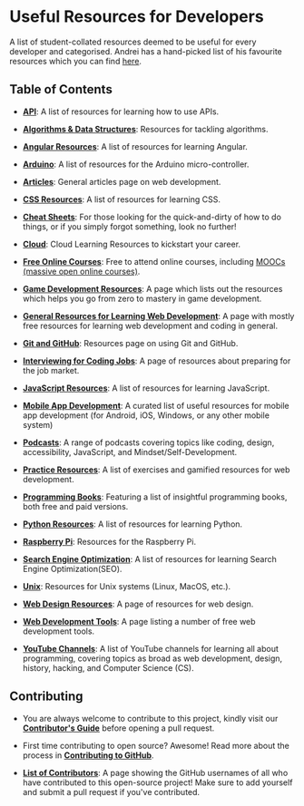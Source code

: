 # Useful Resources for Developers

A list of student-collated resources deemed to be useful for every developer and categorised. Andrei has a hand-picked list of his favourite resources which you can find [here](https://zerotomastery.io/resources?utm_source=github&utm_medium=resources).

## Table of Contents

- [**API**](API.md): A list of resources for learning how to use APIs.

- [**Algorithms & Data Structures**](AlgorithmsDataStructures.md): Resources for tackling algorithms.

- [**Angular Resources**](Angular.md): A list of resources for learning Angular.

- [**Arduino**](Arduino.md): A list of resources for the Arduino micro-controller.

- [**Articles**](DevelopmentArticles.md): General articles page on web development.

- [**CSS Resources**](CSSResources.md): A list of resources for learning CSS.

- [**Cheat Sheets**](cheatSheets.md): For those looking for the quick-and-dirty of how to do things, or if you simply forgot something, look no further!

- [**Cloud**](Cloud.md): Cloud Learning Resources to kickstart your career.

- [**Free Online Courses**](FreeOnlineCourses.md): Free to attend online courses, including [MOOCs (massive open online courses)](https://en.wikipedia.org/wiki/Massive_open_online_course).

- [**Game Development Resources**](GameDev.md): A page which lists out the resources which helps you go from zero to mastery in game development.

- [**General Resources for Learning Web Development**](generalResources.md): A page with mostly free resources for learning web development and coding in general.

- [**Git and GitHub**](Using_Git_and_GitHub.md): Resources page on using Git and GitHub.

- [**Interviewing for Coding Jobs**](HowtoInterviewforCodeJobs.md): A page of resources about preparing for the job market.

- [**JavaScript Resources**](JavaScript.md): A list of resources for learning JavaScript.

- [**Mobile App Development**](MobileAppDevelopment.md): A curated list of useful resources for mobile app development (for Android, iOS, Windows, or any other mobile system)

- [**Podcasts**](Podcasts.md): A range of podcasts covering topics like coding, design, accessibility, JavaScript, and Mindset/Self-Development.

- [**Practice Resources**](PracticeResources.md): A list of exercises and gamified resources for web development.

- [**Programming Books**](Programming_Books.md): Featuring a list of insightful programming books, both free and paid versions.

- [**Python Resources**](Python.md): A list of resources for learning Python.

- [**Raspberry Pi**](RaspberryPi.md): Resources for the Raspberry Pi.

- [**Search Engine Optimization**](SearchEngineOptimization.md): A list of resources for learning Search Engine Optimization(SEO).

- [**Unix**](Unix.md): Resources for Unix systems (Linux, MacOS, etc.).

- [**Web Design Resources**](WebDesignResources.md): A page of resources for web design.

- [**Web Development Tools**](WebDevTools.md): A page listing a number of free web development tools.

- [**YouTube Channels**](YouTubeChannels.md): A list of YouTube channels for learning all about programming, covering topics as broad as web development, design, history, hacking, and Computer Science (CS).

## Contributing

- You are always welcome to contribute to this project, kindly visit our [**Contributor's Guide**](https://github.com/zero-to-mastery/resources/blob/master/CONTRIBUTING.md) before opening a pull request.

- First time contributing to open source? Awesome! Read more about the process in [**Contributing to GitHub**](https://github.com/zero-to-mastery/resources/blob/master/Contributing_to_GitHub.md).

- [**List of Contributors**](CONTRIBUTORS.md): A page showing the GitHub usernames of all who have contributed to this open-source project! Make sure to add yourself and submit a pull request if you've contributed.
